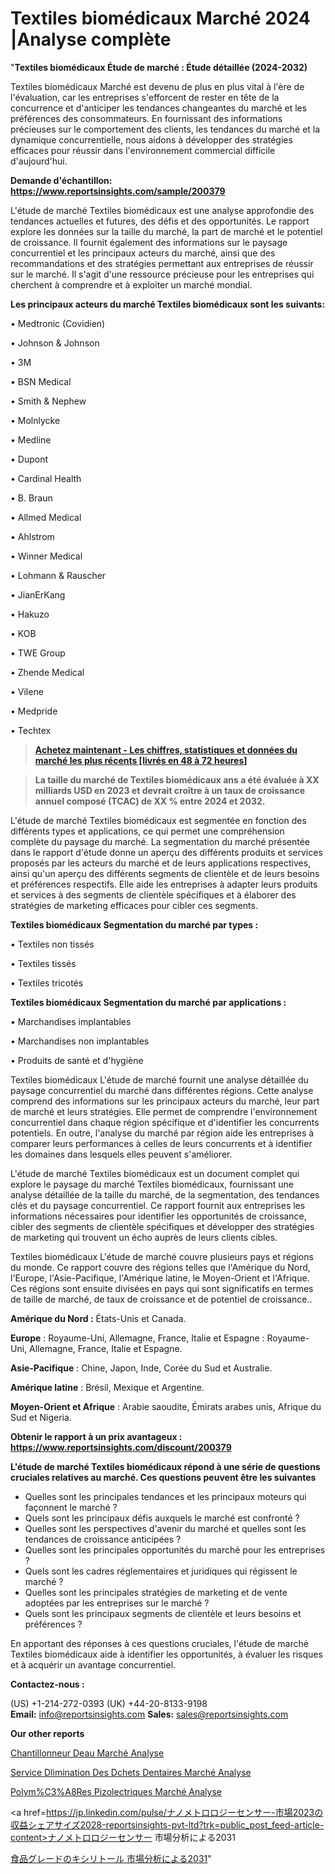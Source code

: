 # Textiles biomédicaux Marché 2024 |Analyse complète

"<strong>Textiles biomédicaux Étude de marché : Étude détaillée (2024-2032)</strong>

Textiles biomédicaux Marché est devenu de plus en plus vital à l'ère de l'évaluation, car les entreprises s'efforcent de rester en tête de la concurrence et d'anticiper les tendances changeantes du marché et les préférences des consommateurs. En fournissant des informations précieuses sur le comportement des clients, les tendances du marché et la dynamique concurrentielle, nous aidons à développer des stratégies efficaces pour réussir dans l'environnement commercial difficile d'aujourd'hui.

<strong>Demande d'échantillon: <a href=https://www.reportsinsights.com/sample/200379>https://www.reportsinsights.com/sample/200379</a></strong>

L'étude de marché Textiles biomédicaux est une analyse approfondie des tendances actuelles et futures, des défis et des opportunités. Le rapport explore les données sur la taille du marché, la part de marché et le potentiel de croissance. Il fournit également des informations sur le paysage concurrentiel et les principaux acteurs du marché, ainsi que des recommandations et des stratégies permettant aux entreprises de réussir sur le marché. Il s'agit d'une ressource précieuse pour les entreprises qui cherchent à comprendre et à exploiter un marché mondial.

<strong>Les principaux acteurs du marché Textiles biomédicaux sont les suivants:</strong>

• Medtronic (Covidien)

• Johnson & Johnson

• 3M

• BSN Medical

• Smith & Nephew

• Molnlycke

• Medline

• Dupont

• Cardinal Health

• B. Braun

• Allmed Medical

• Ahlstrom

• Winner Medical

• Lohmann & Rauscher

• JianErKang

• Hakuzo

• KOB

• TWE Group

• Zhende Medical

• Vilene

• Medpride

• Techtex
<blockquote><a href=https://www.reportsinsights.com/buynow/200379><span style=text-decoration: underline;><strong>Achetez maintenant - Les chiffres, statistiques et données du marché les plus récents [livrés en 48 à 72 heures]</strong></span></a></blockquote>
<blockquote><span style=text-decoration: underline;><strong>La taille du marché de Textiles biomédicaux ans a été évaluée à XX milliards USD en 2023 et devrait croître à un taux de croissance annuel composé (TCAC) de XX % entre 2024 et 2032.</strong></span></blockquote>
L'étude de marché Textiles biomédicaux est segmentée en fonction des différents types et applications, ce qui permet une compréhension complète du paysage du marché. La segmentation du marché présentée dans le rapport d'étude donne un aperçu des différents produits et services proposés par les acteurs du marché et de leurs applications respectives, ainsi qu'un aperçu des différents segments de clientèle et de leurs besoins et préférences respectifs. Elle aide les entreprises à adapter leurs produits et services à des segments de clientèle spécifiques et à élaborer des stratégies de marketing efficaces pour cibler ces segments.

<strong>Textiles biomédicaux Segmentation du marché par types :</strong>

• Textiles non tissés

• Textiles tissés

• Textiles tricotés

<strong>Textiles biomédicaux Segmentation du marché par applications :</strong>

• Marchandises implantables

• Marchandises non implantables

• Produits de santé et d'hygiène

Textiles biomédicaux L'étude de marché fournit une analyse détaillée du paysage concurrentiel du marché dans différentes régions. Cette analyse comprend des informations sur les principaux acteurs du marché, leur part de marché et leurs stratégies. Elle permet de comprendre l'environnement concurrentiel dans chaque région spécifique et d'identifier les concurrents potentiels. En outre, l'analyse du marché par région aide les entreprises à comparer leurs performances à celles de leurs concurrents et à identifier les domaines dans lesquels elles peuvent s'améliorer.

L'étude de marché Textiles biomédicaux est un document complet qui explore le paysage du marché Textiles biomédicaux, fournissant une analyse détaillée de la taille du marché, de la segmentation, des tendances clés et du paysage concurrentiel. Ce rapport fournit aux entreprises les informations nécessaires pour identifier les opportunités de croissance, cibler des segments de clientèle spécifiques et développer des stratégies de marketing qui trouvent un écho auprès de leurs clients cibles.

Textiles biomédicaux L'étude de marché couvre plusieurs pays et régions du monde. Ce rapport couvre des régions telles que l'Amérique du Nord, l'Europe, l'Asie-Pacifique, l'Amérique latine, le Moyen-Orient et l'Afrique. Ces régions sont ensuite divisées en pays qui sont significatifs en termes de taille de marché, de taux de croissance et de potentiel de croissance..

<strong>Amérique du Nord :</strong> États-Unis et Canada.

<strong>Europe</strong> : Royaume-Uni, Allemagne, France, Italie et Espagne : Royaume-Uni, Allemagne, France, Italie et Espagne.

<strong>Asie-Pacifique</strong> : Chine, Japon, Inde, Corée du Sud et Australie.

<strong>Amérique latine</strong> : Brésil, Mexique et Argentine.

<strong>Moyen-Orient et Afrique</strong> : Arabie saoudite, Émirats arabes unis, Afrique du Sud et Nigeria.

<strong>Obtenir le rapport à un prix avantageux : <a href=https://www.reportsinsights.com/discount/200379>https://www.reportsinsights.com/discount/200379</a></strong>

<strong>L'étude de marché Textiles biomédicaux répond à une série de questions cruciales relatives au marché. Ces questions peuvent être les suivantes</strong>
<ul>
  <li>Quelles sont les principales tendances et les principaux moteurs qui façonnent le marché ?</li>
  <li>Quels sont les principaux défis auxquels le marché est confronté ?</li>
  <li>Quelles sont les perspectives d'avenir du marché et quelles sont les tendances de croissance anticipées ?</li>
  <li>Quelles sont les principales opportunités du marché pour les entreprises ?</li>
  <li>Quels sont les cadres réglementaires et juridiques qui régissent le marché ?</li>
  <li>Quelles sont les principales stratégies de marketing et de vente adoptées par les entreprises sur le marché ?</li>
  <li>Quels sont les principaux segments de clientèle et leurs besoins et préférences ?</li>
</ul>
En apportant des réponses à ces questions cruciales, l'étude de marché Textiles biomédicaux aide à identifier les opportunités, à évaluer les risques et à acquérir un avantage concurrentiel.

<strong>Contactez-nous :</strong>

(US) +1-214-272-0393
(UK) +44-20-8133-9198
<strong>Email:</strong> <a>info@reportsinsights.com</a>
<strong>Sales:</strong> <a>sales@reportsinsights.com</a>

<strong>Our other reports</strong>

<a href=https://www.linkedin.com/pulse/%C3%A9chantillonneur-deau-march%C3%A9-analyse-historique-hsagf/>Chantillonneur Deau Marché Analyse</a>

<a href=https://www.linkedin.com/pulse/service-d%C3%A9limination-des-d%C3%A9chets-dentaires-march%C3%A9-a57qc/>Service Dlimination Des Dchets Dentaires Marché Analyse</a>

<a href=https://www.linkedin.com/pulse/polym%C3%A8res-pi%C3%A9zo%C3%A9lectriques-march%C3%A9-moteurs-c6mnf/>Polym%C3%A8Res Pizolectriques Marché Analyse</a>

<a href=https://jp.linkedin.com/pulse/ナノメトロロジーセンサー-市場2023の収益シェアサイズ2028-reportsinsights-pvt-ltd?trk=public_post_feed-article-content>ナノメトロロジーセンサー 市場分析による2031</a>

<a href=https://www.linkedin.com/pulse/食品グレードのキシリトール-市場2023topベンダーによる新しい調査-consumer-trends-chronicle-360/>食品グレードのキシリトール 市場分析による2031</a>"
